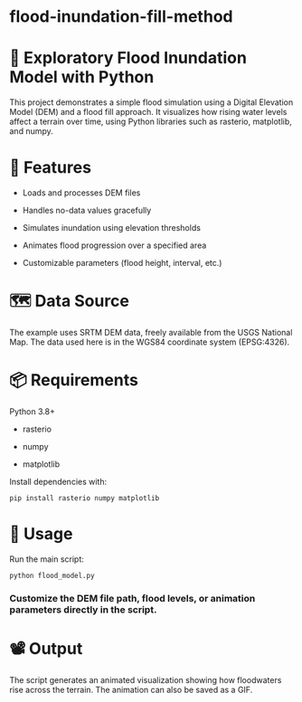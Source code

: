 # flood-inundation-fill-method
# 🌊 Exploratory Flood Inundation Model with Python
This project demonstrates a simple flood simulation using a Digital Elevation Model (DEM) and a flood fill approach. It visualizes how rising water levels affect a terrain over time, using Python libraries such as rasterio, matplotlib, and numpy.

# 🚀 Features
- Loads and processes DEM files

- Handles no-data values gracefully

- Simulates inundation using elevation thresholds

- Animates flood progression over a specified area

- Customizable parameters (flood height, interval, etc.)

# 🗺️ Data Source
The example uses SRTM DEM data, freely available from the USGS National Map. The data used here is in the WGS84 coordinate system (EPSG:4326).

# 📦 Requirements
Python 3.8+

- rasterio

- numpy

- matplotlib

Install dependencies with:

```pip install rasterio numpy matplotlib```
# 📂 Usage
Run the main script:

```python flood_model.py```

### Customize the DEM file path, flood levels, or animation parameters directly in the script.

# 📽️ Output
The script generates an animated visualization showing how floodwaters rise across the terrain. The animation can also be saved as a GIF.
